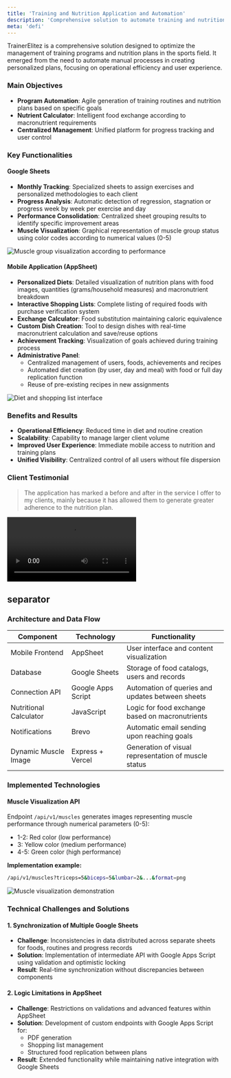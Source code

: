 ```yaml
---
title: 'Training and Nutrition Application and Automation'
description: 'Comprehensive solution to automate training and nutrition programs using Google Sheets and mobile app developed in AppSheet for more efficient management of routines and diets'
meta: 'defi'
---
```


TrainerElitez is a comprehensive solution designed to optimize the management of training programs and nutrition plans in the sports field. It emerged from the need to automate manual processes in creating personalized plans, focusing on operational efficiency and user experience.

### Main Objectives

- **Program Automation**: Agile generation of training routines and nutrition plans based on specific goals
- **Nutrient Calculator**: Intelligent food exchange according to macronutrient requirements
- **Centralized Management**: Unified platform for progress tracking and user control

### Key Functionalities

#### Google Sheets

- **Monthly Tracking**: Specialized sheets to assign exercises and personalized methodologies to each client
- **Progress Analysis**: Automatic detection of regression, stagnation or progress week by week per exercise and day
- **Performance Consolidation**: Centralized sheet grouping results to identify specific improvement areas
- **Muscle Visualization**: Graphical representation of muscle group status using color codes according to numerical values (0-5)

![Muscle group visualization according to performance](/img/projects/trainerelitez/preview-check-in.avif)

#### Mobile Application (AppSheet)

- **Personalized Diets**: Detailed visualization of nutrition plans with food images, quantities (grams/household measures) and macronutrient breakdown
- **Interactive Shopping Lists**: Complete listing of required foods with purchase verification system
- **Exchange Calculator**: Food substitution maintaining caloric equivalence
- **Custom Dish Creation**: Tool to design dishes with real-time macronutrient calculation and save/reuse options
- **Achievement Tracking**: Visualization of goals achieved during training process
- **Administrative Panel**:
  - Centralized management of users, foods, achievements and recipes
  - Automated diet creation (by user, day and meal) with food or full day replication function
  - Reuse of pre-existing recipes in new assignments

![Diet and shopping list interface](/img/projects/trainerelitez/app-diet.avif)

### Benefits and Results

- **Operational Efficiency**: Reduced time in diet and routine creation
- **Scalability**: Capability to manage larger client volume
- **Improved User Experience**: Immediate mobile access to nutrition and training plans
- **Unified Visibility**: Centralized control of all users without file dispersion

### Client Testimonial

> The application has marked a before and after in the service I offer to my clients, mainly because it has allowed them to generate greater adherence to the nutrition plan.

<video controls playsinline preload="metadata" class="vertical-video" src="/video/projects/trainerelitez/testimonial.mp4"></video>

## separator

### Architecture and Data Flow

| Component              | Technology         | Functionality                                        |
| ---------------------- | ------------------ | ---------------------------------------------------- |
| Mobile Frontend        | AppSheet           | User interface and content visualization             |
| Database               | Google Sheets      | Storage of food catalogs, users and records          |
| Connection API         | Google Apps Script | Automation of queries and updates between sheets     |
| Nutritional Calculator | JavaScript         | Logic for food exchange based on macronutrients      |
| Notifications          | Brevo              | Automatic email sending upon reaching goals          |
| Dynamic Muscle Image   | Express + Vercel   | Generation of visual representation of muscle status |

### Implemented Technologies

#### Muscle Visualization API

Endpoint `/api/v1/muscles` generates images representing muscle performance through numerical parameters (0-5):

- 1-2: Red color (low performance)
- 3: Yellow color (medium performance)
- 4-5: Green color (high performance)

**Implementation example:**

```bash
/api/v1/muscles?triceps=5&biceps=5&lumbar=2&...&format=png
```

![Muscle visualization demonstration](https://trainerelitez-defi-api.vercel.app/api/v1/muscles?triceps=5&biceps=5&lumbar=2&trapecio=4&dorsal=3&pectoral=5&hombros=5&abdomen=4&antebrazo=5&cuadriceps=4&aductores=2&femoral=3&gluteo=4&pantorrillas=5&format=png)

### Technical Challenges and Solutions

#### 1. Synchronization of Multiple Google Sheets

- **Challenge**: Inconsistencies in data distributed across separate sheets for foods, routines and progress records
- **Solution**: Implementation of intermediate API with Google Apps Script using validation and optimistic locking
- **Result**: Real-time synchronization without discrepancies between components

#### 2. Logic Limitations in AppSheet

- **Challenge**: Restrictions on validations and advanced features within AppSheet
- **Solution**: Development of custom endpoints with Google Apps Script for:
  - PDF generation
  - Shopping list management
  - Structured food replication between plans
- **Result**: Extended functionality while maintaining native integration with Google Sheets
